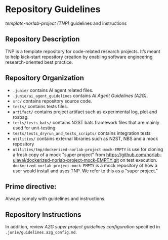 # Repository Guidelines


_template-norlab-project (TNP)_ guidelines and instructions

## Repository Description

TNP is a template repository for code-related research projects. 
It’s meant to help kick-start repository creation by enabling software engineering research-oriented best practice.

## Repository Organization

- `.junie/` contains AI agent related files.
- `.junie/ai_agent_guidelines` contains _AI Agent Guidelines (A2G)_.
- `src/` contains repository source code.
- `tests/` contains tests files.
- `artifact/` contains project artifact such as experimental log, plot and rosbag.
- `tests/tests_bats/` contains N2ST bats framework files that are mainly used for unit-testing
- `tests/tests_dryrun_and_tests_scripts/` contains integration tests
- `utilities/` contains external libraries such as N2ST, NBS and a mock repository
- `utilities/tmp/dockerized-norlab-project-mock-EMPTY` is use for cloning a fresh copy of a mock "super project" from https://github.com/norlab-ulaval/dockerized-norlab-project-mock-EMPTY.git on test execution. `dockerized-norlab-project-mock-EMPTY` is a mock repository of how a user would install and uses TNP. We refer to this as a "super project."

## Prime directive:

Always comply with guidelines and instructions.

## Repository Instructions

In addition, review _A2G super project guidelines configuration_ specified in `.junie/guidelines.a2g_config.md`.
